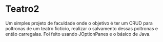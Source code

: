 # Teatro2

Um simples projeto de faculdade onde o objetivo é ter um CRUD para poltronas de um teatro ficticio, realizar o salvamento dessas poltronas e então carregalas.
Foi feito usando JOptionPanes e o básico de Java.
